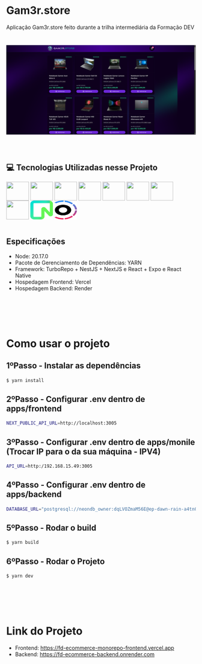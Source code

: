 # Gam3r.store
Aplicação Gam3r.store feito durante a trilha intermediária da Formação DEV

<h1 align="center">
  <img alt="NLW" title="NLW" width="700" src=".github/app.png" />
</h1>


<br>

## 💻 Tecnologias Utilizadas nesse Projeto
<div style="display: inline_block">
  <img align="center" height="50" width="60" src="https://cdn.jsdelivr.net/gh/devicons/devicon/icons/react/react-original.svg">
  <img align="center" height="50" width="60" src="https://cdn.jsdelivr.net/gh/devicons/devicon@latest/icons/nextjs/nextjs-original-wordmark.svg">
  <img align="center" height="50" width="60" src="https://cdn.jsdelivr.net/gh/devicons/devicon@latest/icons/tailwindcss/tailwindcss-original-wordmark.svg">
  <img align="center" height="50" width="60" src="https://cdn.jsdelivr.net/gh/devicons/devicon@latest/icons/typescript/typescript-original.svg">
  <img align="center" height="50" width="60" src="https://cdn.jsdelivr.net/gh/devicons/devicon@latest/icons/nestjs/nestjs-original.svg">
  <img align="center" height="50" width="60" src="https://cdn.jsdelivr.net/gh/devicons/devicon@latest/icons/prisma/prisma-original.svg">
  <img align="center" height="50" width="60" src="https://cdn.jsdelivr.net/gh/devicons/devicon@latest/icons/postgresql/postgresql-original.svg">
  <img align="center" height="50" width="60" src="https://cdn.jsdelivr.net/gh/devicons/devicon@latest/icons/vercel/vercel-original-wordmark.svg">
  <img align="center" height="50" width="60" src=".github/neon.svg">
  <img align="center" height="50" width="60" src=".github/turborepo.svg">

</div>

<br>

## Especificações
- Node: 20.17.0
- Pacote de Gerenciamento de Dependências: YARN
- Framework: TurboRepo + NestJS + NextJS e React + Expo e React Native
- Hospedagem Frontend: Vercel
- Hospedagem Backend: Render


<br>
<br>
<br>
<br>


# Como usar o projeto

## 1ºPasso - Instalar as dependências
```bash
$ yarn install
```

## 2ºPasso - Configurar .env dentro de apps/frontend
```bash
NEXT_PUBLIC_API_URL=http://localhost:3005
```

## 3ºPasso - Configurar .env dentro de apps/monile (Trocar IP para o da sua máquina - IPV4)
```bash
API_URL=http:/192.168.15.49:3005
```

## 4ºPasso - Configurar .env dentro de apps/backend
```bash
DATABASE_URL="postgresql://neondb_owner:dqLVOZmaM56E@ep-dawn-rain-a4tn0ckm.us-east-1.aws.neon.tech/neondb?sslmode=require"
```

## 5ºPasso - Rodar o build
```bash
$ yarn build
```

## 6ºPasso - Rodar o Projeto
```bash
$ yarn dev
```

<br>
<br>
<br>
<br>


# Link do Projeto
- Frontend: https://fd-ecommerce-monorepo-frontend.vercel.app
- Backend: https://fd-ecommerce-backend.onrender.com